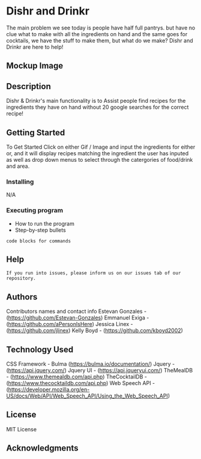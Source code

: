 # Dishr and Drinkr

The main problem we see today is people have half full pantrys. but have no clue what to make with all the ingredients on hand
and the same goes for cocktails, we have the stuff to make them, but what do we make? Dishr and Drinkr are here to help!

## Mockup Image


## Description

Dishr & Drinkr's main functionality is to Assist people find recipes for the ingredients they have on hand without 20 google searches for the correct recipe!

## Getting Started

To Get Started Click on either Gif / Image and input the ingredients for either or, and it will display recipes matching the ingredient the user has inputed as well as drop down menus to select through the catergories of food/drink and area.

### Installing
N/A

### Executing program

* How to run the program
* Step-by-step bullets

```
code blocks for commands
```

## Help

```
If you run into issues, please inform us on our issues tab of our repository.
```

## Authors
Contributors names and contact info
Estevan Gonzales - (https://github.com/Estevan-Gonzales)
Emmanuel Exiga - (https://github.com/aPersonIsHere)
Jessica Linex - (https://github.com/jlinex)
Kelly Boyd - (https://github.com/kboyd2002)

## Technology Used
CSS Framework - Bulma (https://bulma.io/documentation/)
Jquery - (https://api.jquery.com/)
Jquery UI - (https://api.jqueryui.com/)
TheMealDB - (https://www.themealdb.com/api.php)
TheCocktailDB - (https://www.thecocktaildb.com/api.php)
Web Speech API - (https://developer.mozilla.org/en-US/docs/Web/API/Web_Speech_API/Using_the_Web_Speech_API)

## License

MIT License

## Acknowledgments
